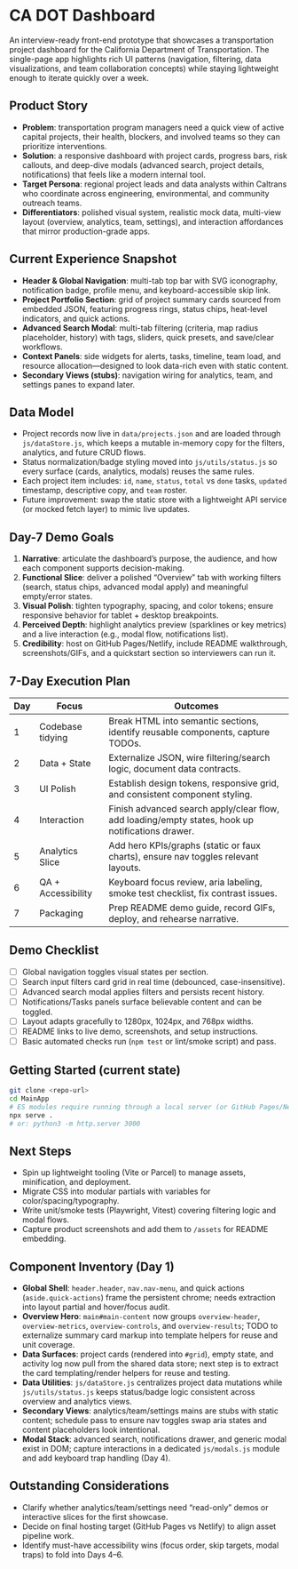 # CA DOT Dashboard

An interview-ready front-end prototype that showcases a transportation project dashboard for the California Department of Transportation. The single-page app highlights rich UI patterns (navigation, filtering, data visualizations, and team collaboration concepts) while staying lightweight enough to iterate quickly over a week.

## Product Story

- **Problem**: transportation program managers need a quick view of active capital projects, their health, blockers, and involved teams so they can prioritize interventions.
- **Solution**: a responsive dashboard with project cards, progress bars, risk callouts, and deep-dive modals (advanced search, project details, notifications) that feels like a modern internal tool.
- **Target Persona**: regional project leads and data analysts within Caltrans who coordinate across engineering, environmental, and community outreach teams.
- **Differentiators**: polished visual system, realistic mock data, multi-view layout (overview, analytics, team, settings), and interaction affordances that mirror production-grade apps.

## Current Experience Snapshot

- **Header & Global Navigation**: multi-tab top bar with SVG iconography, notification badge, profile menu, and keyboard-accessible skip link.
- **Project Portfolio Section**: grid of project summary cards sourced from embedded JSON, featuring progress rings, status chips, heat-level indicators, and quick actions.
- **Advanced Search Modal**: multi-tab filtering (criteria, map radius placeholder, history) with tags, sliders, quick presets, and save/clear workflows.
- **Context Panels**: side widgets for alerts, tasks, timeline, team load, and resource allocation—designed to look data-rich even with static content.
- **Secondary Views (stubs)**: navigation wiring for analytics, team, and settings panes to expand later.

## Data Model

- Project records now live in `data/projects.json` and are loaded through `js/dataStore.js`, which keeps a mutable in-memory copy for the filters, analytics, and future CRUD flows.
- Status normalization/badge styling moved into `js/utils/status.js` so every surface (cards, analytics, modals) reuses the same rules.
- Each project item includes: `id`, `name`, `status`, `total` vs `done` tasks, `updated` timestamp, descriptive copy, and `team` roster.
- Future improvement: swap the static store with a lightweight API service (or mocked fetch layer) to mimic live updates.

## Day-7 Demo Goals

1. **Narrative**: articulate the dashboard’s purpose, the audience, and how each component supports decision-making.
2. **Functional Slice**: deliver a polished “Overview” tab with working filters (search, status chips, advanced modal apply) and meaningful empty/error states.
3. **Visual Polish**: tighten typography, spacing, and color tokens; ensure responsive behavior for tablet + desktop breakpoints.
4. **Perceived Depth**: highlight analytics preview (sparklines or key metrics) and a live interaction (e.g., modal flow, notifications list).
5. **Credibility**: host on GitHub Pages/Netlify, include README walkthrough, screenshots/GIFs, and a quickstart section so interviewers can run it.

## 7-Day Execution Plan

| Day | Focus | Outcomes |
| --- | ----- | -------- |
| 1 | Codebase tidying | Break HTML into semantic sections, identify reusable components, capture TODOs. |
| 2 | Data + State | Externalize JSON, wire filtering/search logic, document data contracts. |
| 3 | UI Polish | Establish design tokens, responsive grid, and consistent component styling. |
| 4 | Interaction | Finish advanced search apply/clear flow, add loading/empty states, hook up notifications drawer. |
| 5 | Analytics Slice | Add hero KPIs/graphs (static or faux charts), ensure nav toggles relevant layouts. |
| 6 | QA + Accessibility | Keyboard focus review, aria labeling, smoke test checklist, fix contrast issues. |
| 7 | Packaging | Prep README demo guide, record GIFs, deploy, and rehearse narrative. |

## Demo Checklist

- [ ] Global navigation toggles visual states per section.
- [ ] Search input filters card grid in real time (debounced, case-insensitive).
- [ ] Advanced search modal applies filters and persists recent history.
- [ ] Notifications/Tasks panels surface believable content and can be toggled.
- [ ] Layout adapts gracefully to 1280px, 1024px, and 768px widths.
- [ ] README links to live demo, screenshots, and setup instructions.
- [ ] Basic automated checks run (`npm test` or lint/smoke script) and pass.

## Getting Started (current state)

```bash
git clone <repo-url>
cd MainApp
# ES modules require running through a local server (or GitHub Pages/Netlify)
npx serve .
# or: python3 -m http.server 3000
```

## Next Steps

- Spin up lightweight tooling (Vite or Parcel) to manage assets, minification, and deployment.
- Migrate CSS into modular partials with variables for color/spacing/typography.
- Write unit/smoke tests (Playwright, Vitest) covering filtering logic and modal flows.
- Capture product screenshots and add them to `/assets` for README embedding.

## Component Inventory (Day 1)

- **Global Shell**: `header.header`, `nav.nav-menu`, and quick actions (`aside.quick-actions`) frame the persistent chrome; needs extraction into layout partial and hover/focus audit.
- **Overview Hero**: `main#main-content` now groups `overview-header`, `overview-metrics`, `overview-controls`, and `overview-results`; TODO to externalize summary card markup into template helpers for reuse and unit coverage.
- **Data Surfaces**: project cards (rendered into `#grid`), empty state, and activity log now pull from the shared data store; next step is to extract the card templating/render helpers for reuse and testing.
- **Data Utilities**: `js/dataStore.js` centralizes project data mutations while `js/utils/status.js` keeps status/badge logic consistent across overview and analytics views.
- **Secondary Views**: analytics/team/settings mains are stubs with static content; schedule pass to ensure nav toggles swap aria states and content placeholders look intentional.
- **Modal Stack**: advanced search, notifications drawer, and generic modal exist in DOM; capture interactions in a dedicated `js/modals.js` module and add keyboard trap handling (Day 4).

## Outstanding Considerations

- Clarify whether analytics/team/settings need “read-only” demos or interactive slices for the first showcase.
- Decide on final hosting target (GitHub Pages vs Netlify) to align asset pipeline work.
- Identify must-have accessibility wins (focus order, skip targets, modal traps) to fold into Days 4–6.
